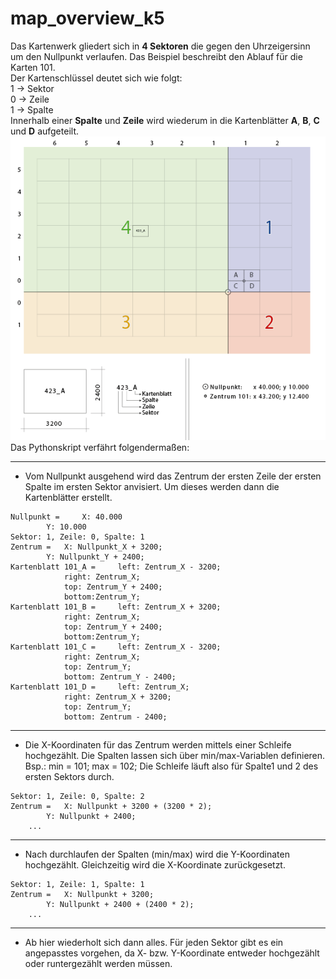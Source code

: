 # map_overview_k5

Das Kartenwerk gliedert sich in __4 Sektoren__ die gegen den Uhrzeigersinn um den Nullpunkt verlaufen. Das Beispiel beschreibt den Ablauf für die Karten 101.  
Der Kartenschlüssel deutet sich wie folgt:  
1 -> Sektor  
0 -> Zeile  
1 -> Spalte  
Innerhalb einer __Spalte__ und __Zeile__ wird wiederum in die Kartenblätter __A__, __B__, __C__ und __D__ aufgeteilt.  
![overview](https://github.com/MacAndrews21/map_overview/blob/master/2015-07-21-Doku-K5.png)  
Das Pythonskript verfährt folgendermaßen:

--------------------------------------------------------------
* Vom Nullpunkt ausgehend wird das Zentrum der ersten Zeile der ersten Spalte im ersten Sektor anvisiert. Um dieses werden dann die Kartenblätter erstellt.

```
Nullpunkt = 	X: 40.000
		Y: 10.000
Sektor: 1, Zeile: 0, Spalte: 1
Zentrum = 	X: Nullpunkt_X + 3200; 
		Y: Nullpunkt_Y + 2400;
Kartenblatt 101_A = 	left: Zentrum_X - 3200;
			right: Zentrum_X;
			top: Zentrum_Y + 2400;			
			bottom:Zentrum_Y;
Kartenblatt 101_B = 	left: Zentrum_X + 3200;
			right: Zentrum_X;
			top: Zentrum_Y + 2400;			
			bottom:Zentrum_Y; 
Kartenblatt 101_C = 	left: Zentrum_X - 3200;
			right: Zentrum_X;
			top: Zentrum_Y;
			bottom: Zentrum_Y - 2400;
Kartenblatt 101_D = 	left: Zentrum_X;
			right: Zentrum_X + 3200;
			top: Zentrum_Y;
			bottom: Zentrum - 2400;
```
--------------------------------------------------------------
* Die X-Koordinaten für das Zentrum werden mittels einer Schleife hochgezählt. Die Spalten lassen sich über min/max-Variablen definieren. Bsp.: min = 101; max = 102; Die Schleife läuft also für Spalte1 und 2 des ersten Sektors durch.
```
Sektor: 1, Zeile: 0, Spalte: 2
Zentrum = 	X: Nullpunkt + 3200 + (3200 * 2); 
		Y: Nullpunkt + 2400;
	...
```
--------------------------------------------------------------
* Nach durchlaufen der Spalten (min/max) wird die Y-Koordinaten hochgezählt. Gleichzeitig wird die X-Koordinate zurückgesetzt.
```
Sektor: 1, Zeile: 1, Spalte: 1
Zentrum = 	X: Nullpunkt + 3200; 
		Y: Nullpunkt + 2400 + (2400 * 2);
	...	
```
--------------------------------------------------------------
* Ab hier wiederholt sich dann alles. Für jeden Sektor gibt es ein angepasstes vorgehen, da X- bzw. Y-Koordinate entweder hochgezählt oder runtergezählt werden müssen.

